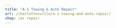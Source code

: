 ```yaml
---
title: "A-1 Towing & Auto Repair"
url: /charlottesville/a-1-towing-and-auto-repair/
shop: car repair
---
```

